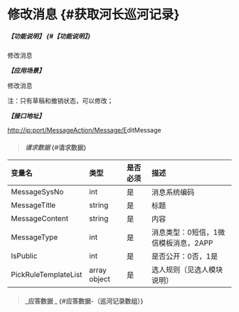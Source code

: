 # 修改消息 {#获取河长巡河记录}

##### _【功能说明】_ {#【功能说明】}

修改消息

_**【应用场景】**_

修改消息

注：只有草稿和撤销状态，可以修改；

_**【接口地址】**_

[http://ip:port/MessageAction/Message/E](http://ip:port/HMQuery/PatrolRiver/GetPatrolRivers)ditMessage

> #### _请求数据_ {#请求数据}

| 变量名 | 类型 | 是否必须 | 描述 |
| :--- | :--- | :--- | :--- |
| MessageSysNo | int | 是 | 消息系统编码 |
| MessageTitle | string | 是 | 标题 |
| MessageContent | string | 是 | 内容 |
| MessageType | int | 是 | 消息类型：0短信，1微信模板消息，2APP |
| IsPublic | int | 是 | 是否公开：0否，1是 |
| PickRuleTemplateList | array object | 是 | 选人规则（见选人模块说明） |

> #### _应答数据 _ {#应答数据-（巡河记录数组）}



